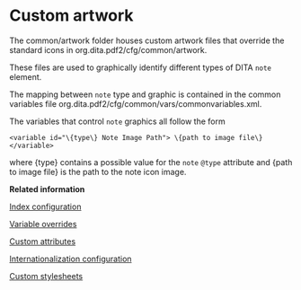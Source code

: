 # Custom artwork

The common/artwork folder houses custom artwork files that override the standard icons in org.dita.pdf2/cfg/common/artwork.

These files are used to graphically identify different types of DITA `note` element.

The mapping between `note` type and graphic is contained in the common variables file org.dita.pdf2/cfg/common/vars/commonvariables.xml.

The variables that control `note` graphics all follow the form

```language-xml
<variable id="\{type\} Note Image Path"> \{path to image file\} </variable>
```

where \{type\} contains a possible value for the `note` `@type` attribute and \{path to image file\} is the path to the note icon image.

**Related information**  


[Index configuration](../topics/pdf-plugin-structure_common-index.md)

[Variable overrides](../topics/pdf-plugin-structure_common-vars.md)

[Custom attributes](../topics/pdf-plugin-structure_fo-attrs.md)

[Internationalization configuration](../topics/pdf-plugin-structure_fo-i18n.md)

[Custom stylesheets](../topics/pdf-plugin-structure_fo-xsl.md)

